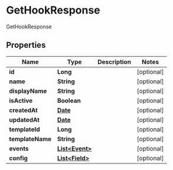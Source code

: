 

# GetHookResponse

GetHookResponse
## Properties

Name | Type | Description | Notes
------------ | ------------- | ------------- | -------------
**id** | **Long** |  |  [optional]
**name** | **String** |  |  [optional]
**displayName** | **String** |  |  [optional]
**isActive** | **Boolean** |  |  [optional]
**createdAt** | [**Date**](Date.md) |  |  [optional]
**updatedAt** | [**Date**](Date.md) |  |  [optional]
**templateId** | **Long** |  |  [optional]
**templateName** | **String** |  |  [optional]
**events** | [**List&lt;Event&gt;**](Event.md) |  |  [optional]
**config** | [**List&lt;Field&gt;**](Field.md) |  |  [optional]



